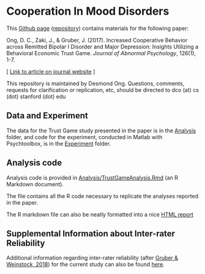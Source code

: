 # Cooperation In Mood Disorders

This [Github page](https://desmond-ong.github.io/CooperationInMoodDisorders) ([repository](https://github.com/desmond-ong/CooperationInMoodDisorders)) contains materials for the following paper:

Ong, D. C., Zaki, J., & Gruber, J. (2017). Increased Cooperative Behavior across Remitted Bipolar I Disorder and Major Depression: Insights Utilizing a Behavioral Economic Trust Game. *Journal of Abnormal Psychology*, 126(1), 1-7.

[ [Link to article on journal website](http://psycnet.apa.org/doi/10.1037/abn0000239) ]

This repository is maintained by Desmond Ong. Questions, comments, requests for clarification or replication, etc, should be directed to dco (at) cs (dot) stanford (dot) edu

## Data and Experiment

The data for the Trust Game study presented in the paper is in the [Analysis](https://github.com/desmond-ong/CooperationInMoodDisorders/blob/master/Analysis/) folder, and code for the experiment, conducted in Matlab with Psychtoolbox, is in the [Experiment](https://github.com/desmond-ong/CooperationInMoodDisorders/blob/master/Experiment/) folder.

## Analysis code

Analysis code is provided in [Analysis/TrustGameAnalysis.Rmd](https://github.com/desmond-ong/CooperationInMoodDisorders/blob/master/Analysis/TrustGameAnalysis.Rmd) (an R Markdown document).

The file contains all the R code necessary to replicate the analyses reported in the paper.

The R markdown file can also be neatly formatted into a nice [HTML report](http://rawgit.com/desmond-ong/CooperationInMoodDisorders/master/Analysis/TrustGameAnalysis.html)

## Supplemental Information about Inter-rater Reliability

Additional information regarding inter-rater reliability (after [Gruber & Weinstock, 2018](https://link.springer.com/article/10.1186/s40345-017-0111-7)) for the current study can also be found [here](https://github.com/desmond-ong/CooperationInMoodDisorders/blob/master/Ong.Zaki.Gruber_Supplemental_IRR_Descriptive_10.08.18.pdf).
